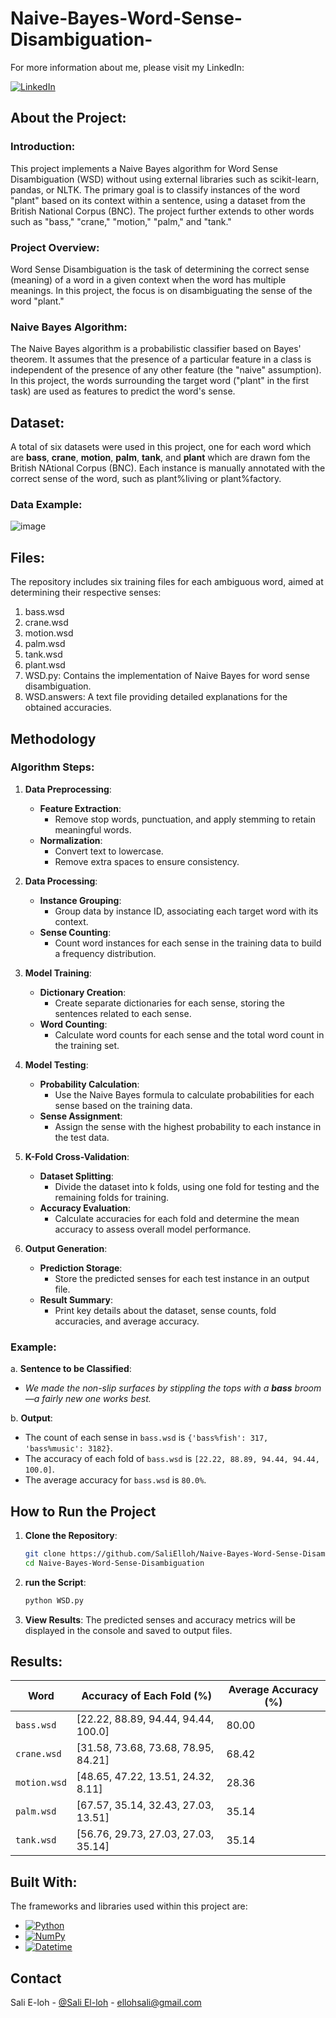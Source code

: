 # Naive-Bayes-Word-Sense-Disambiguation-

For more information about me, please visit my LinkedIn:

[![LinkedIn][LinkedIn.js]][LinkedIn-url]

<!-- ABOUT THE PROJECT -->

## About the Project:

### Introduction:

This project implements a Naive Bayes algorithm for Word Sense Disambiguation (WSD) without using external libraries such as scikit-learn, pandas, or NLTK. The primary goal is to classify instances of the word "plant" based on its context within a sentence, using a dataset from the British National Corpus (BNC). The project further extends to other words such as "bass," "crane," "motion," "palm," and "tank."

### Project Overview:

Word Sense Disambiguation is the task of determining the correct sense (meaning) of a word in a given context when the word has multiple meanings. In this project, the focus is on disambiguating the sense of the word "plant."

### Naive Bayes Algorithm:

The Naive Bayes algorithm is a probabilistic classifier based on Bayes' theorem. It assumes that the presence of a particular feature in a class is independent of the presence of any other feature (the "naive" assumption). In this project, the words surrounding the target word ("plant" in the first task) are used as features to predict the word's sense.


<!-- Dataset -->

##  Dataset:

A total of six datasets were used in this project, one for each word which are **bass**, **crane**, **motion**, **palm**, **tank**, and **plant** which are drawn fom the British NAtional Corpus (BNC). Each instance is manually annotated with the correct sense of the word, such as plant%living or plant%factory. 

### Data Example:

![image](https://github.com/user-attachments/assets/c1f9ac7e-8d7e-415f-b826-f5c0bee20d79)

<!-- METHODOLOGY -->

## Files:

The repository includes six training files for each ambiguous word, aimed at determining their respective senses:
1. bass.wsd
2. crane.wsd
3. motion.wsd
4. palm.wsd
5. tank.wsd
6. plant.wsd
7. WSD.py: Contains the implementation of Naive Bayes for word sense disambiguation.
8. WSD.answers: A text file providing detailed explanations for the obtained accuracies.


## Methodology

### Algorithm Steps:

1. **Data Preprocessing**:
   - **Feature Extraction**: 
     - Remove stop words, punctuation, and apply stemming to retain meaningful words.
   - **Normalization**: 
     - Convert text to lowercase.
     - Remove extra spaces to ensure consistency.

2. **Data Processing**:
   - **Instance Grouping**: 
     - Group data by instance ID, associating each target word with its context.
   - **Sense Counting**: 
     - Count word instances for each sense in the training data to build a frequency distribution.

3. **Model Training**:
   - **Dictionary Creation**: 
     - Create separate dictionaries for each sense, storing the sentences related to each sense.
   - **Word Counting**: 
     - Calculate word counts for each sense and the total word count in the training set.

4. **Model Testing**:
   - **Probability Calculation**: 
     - Use the Naive Bayes formula to calculate probabilities for each sense based on the training data.
   - **Sense Assignment**: 
     - Assign the sense with the highest probability to each instance in the test data.

5. **K-Fold Cross-Validation**:
   - **Dataset Splitting**: 
     - Divide the dataset into k folds, using one fold for testing and the remaining folds for training.
   - **Accuracy Evaluation**: 
     - Calculate accuracies for each fold and determine the mean accuracy to assess overall model performance.

6. **Output Generation**:
   - **Prediction Storage**: 
     - Store the predicted senses for each test instance in an output file.
   - **Result Summary**: 
     - Print key details about the dataset, sense counts, fold accuracies, and average accuracy.

### Example:

a. **Sentence to be Classified**:  
* *We made the non-slip surfaces by stippling the tops with a **bass** broom—a fairly new one works best.*

b. **Output**:  
* The count of each sense in `bass.wsd` is `{'bass%fish': 317, 'bass%music': 3182}`.
* The accuracy of each fold of `bass.wsd` is `[22.22, 88.89, 94.44, 94.44, 100.0]`.
* The average accuracy for `bass.wsd` is `80.0%`.
   
<!-- Results -->
## How to Run the Project

1. **Clone the Repository**:

   ```bash
   git clone https://github.com/SaliElloh/Naive-Bayes-Word-Sense-Disambiguation-.git
   cd Naive-Bayes-Word-Sense-Disambiguation
   ```
2. **run the Script**:

   ```bash
   python WSD.py
    ```

3. **View Results**:
   The predicted senses and accuracy metrics will be displayed in the console and saved to output files.




<!-- Results -->

## Results:

| **Word**  | **Accuracy of Each Fold (%)**                                                                                                                                       | **Average Accuracy (%)** |
|-----------|--------------------------------------------------------------------------------------------------------------------------------------------------------------------|--------------------------|
| `bass.wsd`  | [22.22, 88.89, 94.44, 94.44, 100.0]                                                                                                                                | 80.00                    |
| `crane.wsd` | [31.58, 73.68, 73.68, 78.95, 84.21]                                                                                                                                | 68.42                    |
| `motion.wsd`| [48.65, 47.22, 13.51, 24.32, 8.11]                                                                                                                                 | 28.36                    |
| `palm.wsd`  | [67.57, 35.14, 32.43, 27.03, 13.51]                                                                                                                                | 35.14                    |
| `tank.wsd`  | [56.76, 29.73, 27.03, 27.03, 35.14]                                                                                                                                | 35.14                    |


<!-- Built With -->

## Built With:

The frameworks and libraries used within this project are:

* [![Python][Python.js]][Python-url]
* [![NumPy][NumPy.js]][NumPy-url]
* [![Datetime][Datetime.js]][Datetime-url]


<!-- CONTACT -->

## Contact

Sali E-loh - [@Sali El-loh](https://www.linkedin.com/in/salielloh12/) - ellohsali@gmail.com


<!-- MARKDOWN LINKS & IMAGES -->
<!-- https://www.markdownguide.org/basic-syntax/#reference-style-links -->
[LinkedIn.js]: https://img.shields.io/badge/LinkedIn-0077B5?style=for-the-badge&logo=linkedin&logoColor=white
[LinkedIn-url]: https://www.linkedin.com/in/salielloh12/

[Python.js]: https://img.shields.io/badge/Python-3776AB?style=for-the-badge&logo=python&logoColor=white
[Python-url]: https://www.python.org/

[NumPy.js]: https://img.shields.io/badge/NumPy-013243?style=for-the-badge&logo=numpy&logoColor=white
[NumPy-url]: https://numpy.org/

[Datetime.js]: https://img.shields.io/badge/Datetime-44a833?style=for-the-badge
[Datetime-url]: https://docs.python.org/3/library/datetime.html



